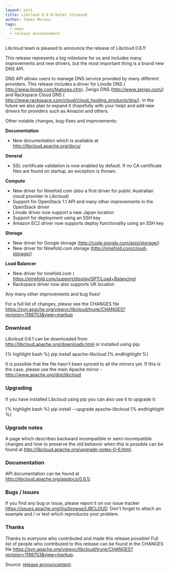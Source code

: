 ```yaml
---
layout: post
title: Libcloud 0.6.0-beta1 released
author: Tomaz Muraus
tags:
  - news
  - release announcement
---
```


Libcloud team is pleased to announce the release of Libcloud 0.6.1!

This release represents a big milestone for us and includes many
improvements and new drivers, but the most important thing is a brand new
DNS API.

DNS API allows users to manage DNS service provided by many different
providers. This release includes a driver for Linode DNS (
http://www.linode.com/features.cfm), Zerigo DNS (http://www.zerigo.com/)
and Rackspace Cloud DNS (
http://www.rackspace.com/cloud/cloud_hosting_products/dns/). In the future
we also plan to expand it (hopefully with your help) and add new drivers
for providers such as Amazon and others.

Other notable changes, bug-fixes and improvements:

**Documentation**

* New documentation which is available at http://libcloud.apache.org/docs/

**General**

* SSL certificate validation is now enabled by default. If no CA
certificate files are found on startup, an exception is thrown.

**Compute**

* New driver for Ninefold.com (also a first driver for public Australian
cloud provider in Libcloud)
* Support for OpenStack 1.1 API and many other improvements in the
OpenStack driver
* Linode driver now support a new Japan location
* Support for deployment using an SSH key
* Amazon EC2 driver now supports deploy functionality using an SSH key

**Storage**

* New driver for Google storage (http://code.google.com/apis/storage/)
* New driver for Ninefold.com storage (http://ninefold.com/cloud-storage/)

**Load Balancer**

* New driver for ninefold.com (
https://ninefold.com/support/display/SPT/Load+Balancing)
* Rackspace driver now also supports UK location

Any many other improvements and bug fixes!

For a full list of changes, please see the CHANGES file
<https://svn.apache.org/viewvc/libcloud/trunk/CHANGES?revision=1198753&view=markup>

### Download

Libcloud 0.6.1 can be downloaded from
http://libcloud.apache.org/downloads.html or installed using pip:

{% highlight bash %}
pip install apache-libcloud
{% endhighlight %}

It is possible that the file hasn't been synced to all the mirrors yet. If
this is the case, please use the main Apache mirror -
http://www.apache.org/dist/libcloud

### Upgrading

If you have installed Libcloud using pip you can also use it to upgrade it:

{% highlight bash %}
pip install --upgrade apache-libcloud
{% endhighlight %}

### Upgrade notes

A page which describes backward incompatible or semi-incompatible changes
and how to preserve the old behavior when this is possible can be found at
http://libcloud.apache.org/upgrade-notes-0-6.html.

### Documentation

API documentation can be found at http://libcloud.apache.org/apidocs/0.6.1/.

### Bugs / Issues

If you find any bug or issue, please report it on our issue tracker
<https://issues.apache.org/jira/browse/LIBCLOUD>. Don't forget to attach an
example and / or test which reproduces your problem.

### Thanks

Thanks to everyone who contributed and made this release possible! Full
list of people who contributed to this release can be found in the CHANGES
file
<https://svn.apache.org/viewvc/libcloud/trunk/CHANGES?revision=1198753&view=markup>.

Source: [release announcement][1].

[1]: http://mail-archives.apache.org/mod_mbox/libcloud-users/201111.mbox/%3CCAJMHEm+8XX704mSY4qw4P0YSBjGK=0SWCKjzSHBe8sLD__2UnA@mail.gmail.com%3E
